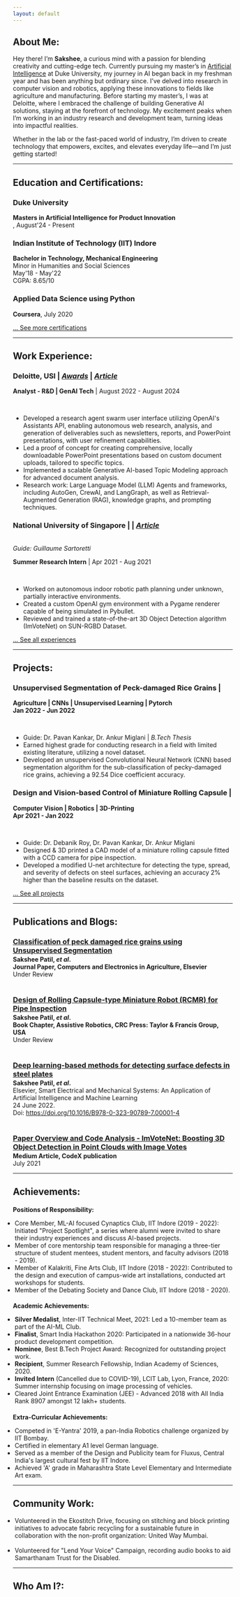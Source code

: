 ```yaml
---
layout: default
---
```

## About Me:

Hey there! I’m **Sakshee**, a curious mind with a passion for blending creativity and cutting-edge tech. Currently pursuing my master’s in [Artificial Intelligence](https://ai.meng.duke.edu/degree) at Duke University, my journey in AI began back in my freshman year and has been anything but ordinary since. I’ve delved into research in computer vision and robotics, applying these innovations to fields like agriculture and manufacturing. Before starting my master’s, I was at Deloitte, where I embraced the challenge of building Generative AI solutions, staying at the forefront of technology. My excitement peaks when I’m working in an industry research and development team, turning ideas into impactful realities.

Whether in the lab or the fast-paced world of industry, I’m driven to create technology that empowers, excites, and elevates everyday life—and I’m just getting started!

---

## Education and Certifications:

<div class="card">
  <h3>Duke University</h3>
  <p><b>Masters in Artificial Intelligence for Product Innovation</b><br>, 
  August'24 - Present</p>
</div>

<div class="card">
  <h3>Indian Institute of Technology (IIT) Indore </h3>
  <p><b>Bachelor in Technology, Mechanical Engineering</b><br>
  Minor in Humanities and Social Sciences<br>
  May'18 - May'22<br>
  CGPA: 8.65/10</p>
</div>

<div class="card">
  <h3>Applied Data Science using Python </h3>
  <p><b>Coursera</b>, July 2020</p>
  <a href="https://www.coursera.org/account/accomplishments/records/MUYD3HKCTGZS?utm_source=link&utm_medium=certificate&utm_content=cert_image&utm_campaign=sharing_cta&utm_product=course"><span class="card-link-spanner"></span></a>
</div>

[... See more certifications](./certifications)

---

## Work Experience:

<div class="card">
  <h3>Deloitte, USI | <a href="https://drive.google.com/drive/folders/1Cer30GNiFHtipCs6lIr2nM3kPn71Wntr?usp=sharing"><em>Awards</em><i class="fa-solid fa-link"></i></a> | <a href="https://saksheepatil05.medium.com/demystifying-langgraph-a-beginner-friendly-dive-into-langgraph-concepts-5ffe890ddac0"><em>Article</em><i class="fa-solid fa-link"></i></a></h3>
  <p><b>Analyst - R&D | GenAI Tech</b> | August 2022 - August 2024</p><br>
  <ul>
    <li>Developed a research agent swarm user interface utilizing OpenAI's Assistants API, enabling autonomous web research, analysis, and generation of deliverables such as newsletters, reports, and PowerPoint presentations, with user refinement capabilities.</li>
    <li>Led a proof of concept for creating comprehensive, locally downloadable PowerPoint presentations based on custom document uploads, tailored to specific topics.</li>
    <li>Implemented a scalable Generative AI-based Topic Modeling approach for advanced document analysis.</li>
    <li>Research work: Large Language Model (LLM) Agents and frameworks, including AutoGen, CrewAI, and LangGraph, as well as Retrieval-Augmented Generation (RAG), knowledge graphs, and prompting techniques.</li>
  </ul>
</div>

<div class="card">
  <h3>National University of Singapore | <a href="https://github.com/Sakshee5/imvotenet"><i class="fa-brands fa-github"></i></a> | <a href="https://medium.com/codex/imvotenet-paper-review-and-code-analysis-bf103117b32e"><em>Article</em><i class="fa-solid fa-link"></i></a></h3><br>
  <em>Guide: Guillaume Sartoretti</em>
  <p><b>Summer Research Intern</b> | Apr 2021 - Aug 2021</p><br>
  <ul>
    <li>Worked on autonomous indoor robotic path planning under unknown, partially interactive environments.</li>
    <li>Created a custom OpenAI gym environment with a Pygame renderer capable of being simulated in Pybullet.</li>
    <li>Reviewed and trained a state-of-the-art 3D Object Detection algorithm (ImVoteNet) on SUN-RGBD Dataset.</li>
  </ul>
</div>

[... See all experiences](./work-experience)

---

## Projects:

<div class="card">
  <h3>Unsupervised Segmentation of Peck-damaged Rice Grains | <a href="https://github.com/Sakshee5/Rice-Grain-Quality-Inspection-/tree/main"><i class="fa-solid fa-github"></i></a></h3>
  <p><b>Agriculture | CNNs | Unsupervised Learning | Pytorch <br>
  Jan 2022 - Jun 2022</b></p><br>
  <ul>
    <li>Guide: Dr. Pavan Kankar, Dr. Ankur Miglani | <em>B.Tech Thesis</em></li>
    <li>Earned highest grade for conducting research in a field with limited existing literature, utilizing a novel dataset.</li>
    <li>Developed an unsupervised Convolutional Neural Network (CNN) based segmentation algorithm for the sub-classification of pecky-damaged rice grains, achieving a 92.54 Dice coefficient accuracy.</li>
  </ul>
</div>

<div class="card">
  <h3>Design and Vision-based Control of Miniature Rolling Capsule | <a href="https://github.com/Sakshee5/Steel-Defect-Detection"><i class="fa-solid fa-github"></i></a></h3>
  <p><b>Computer Vision | Robotics | 3D-Printing<br>
  Apr 2021 - Jan 2022</b></p><br>
  <ul>
    <li>Guide: Dr. Debanik Roy, Dr. Pavan Kankar, Dr. Ankur Miglani</li>
    <li>Designed & 3D printed a CAD model of a miniature rolling capsule fitted with a CCD camera for pipe inspection.</li>
    <li>Developed a modified U-net architecture for detecting the type, spread, and severity of defects on steel surfaces, achieving an accuracy 2% higher than the baseline results on the dataset.</li>
  </ul>
</div>

[... See all projects](./projects)

---

## Publications and Blogs:

<h3 style="margin-bottom:2px; color:var(--clr-a-text);">
  <a href="https://drive.google.com/drive/folders/1Zj8FODrQZ28_UUHMtTjT-vnnxOufIv9t?usp=sharing">
    Classification of peck damaged rice grains using Unsupervised Segmentation
  </a>
</h3>
<p style="margin:0;">
  <b>Sakshee Patil, <i>et al</i>.</b><br>
  <b>Journal Paper, Computers and Electronics in Agriculture, Elsevier</b><br>
  Under Review<br>
</p>

<br>

<h3 style="margin-bottom:2px; color:var(--clr-a-text);">
  <a href="https://drive.google.com/drive/folders/1SeUJt5s16n4aFpP1cEXWcC-AxzqBd5T0?usp=sharing">
    Design of Rolling Capsule-type Miniature Robot (RCMR) for Pipe Inspection
  </a>
</h3>
<p style="margin:0;">
  <b>Sakshee Patil, <i>et al</i>.</b><br>
  <b>Book Chapter, Assistive Robotics, CRC Press: Taylor & Francis Group, USA</b><br>
  Under Review<br>
</p>

<br>

<h3 style="margin-bottom:2px; color:var(--clr-a-text);"><a href="https://www.sciencedirect.com/science/article/pii/B9780323907897000014">Deep learning-based methods for detecting surface defects in steel plates</a></h3>
<p style="margin:0;"><b>Sakshee Patil, <i>et al</i>.</b><br>
Elsevier, Smart Electrical and Mechanical Systems: An Application of Artificial Intelligence and Machine Learning<br>
24 June 2022.<br>
Doi: <a href="https://doi.org/10.1016/B978-0-323-90789-7.00001-4">https://doi.org/10.1016/B978-0-323-90789-7.00001-4</a></p>

<br>

<h3 style="margin-bottom:2px; color:var(--clr-a-text);">
  <a href="https://medium.com/codex/imvotenet-paper-review-and-code-analysis-bf103117b32e">
    Paper Overview and Code Analysis - ImVoteNet: Boosting 3D Object Detection in Point Clouds with Image Votes
  </a>
</h3>
<p style="margin:0;">
  <b>Medium Article, CodeX publication</b><br>
  July 2021<br>
</p>

---

## Achievements:

<div class="card">
    <h4 style="margin-bottom:5px;">Positions of Responsibility:</h4>
    <ul style="margin-left: -1.4em;">
      <li>Core Member, ML-AI focused Cynaptics Club, IIT Indore (2019 - 2022): Initiated "Project Spotlight", a series where alumni were invited to share their industry experiences and discuss AI-based projects.</li>
      <li>Member of core mentorship team responsible for managing a three-tier structure of student mentees, student mentors, and faculty advisors (2018 - 2019).</li>
      <li>Member of Kalakriti, Fine Arts Club, IIT Indore (2018 - 2022): Contributed to the design and execution of campus-wide art installations, conducted art workshops for students.</li>
      <li>Member of the Debating Society and Dance Club, IIT Indore (2018 - 2020).</li>          
    </ul>
</div>

<div class="card">
    <h4 style="margin-bottom:5px;">Academic Achievements:</h4>
    <ul style="margin-left: -1.4em;">
      <li><strong>Silver Medalist</strong>, Inter-IIT Technical Meet, 2021: Led a 10-member team as part of the AI-ML Club.</li>
      <li><strong>Finalist</strong>, Smart India Hackathon 2020: Participated in a nationwide 36-hour product development competition.</li>
      <li><strong>Nominee</strong>, Best B.Tech Project Award: Recognized for outstanding project work.</li>
      <li><strong>Recipient</strong>, Summer Research Fellowship, Indian Academy of Sciences, 2020.</li>
      <li><strong>Invited Intern</strong> (Cancelled due to COVID-19), LCIT Lab, Lyon, France, 2020: Summer internship focusing on 
      image processing of vehicles.</li>
      <li> Cleared Joint Entrance Examination (JEE) - Advanced 2018 with All India Rank 8907 amongst 12 lakh+ students. </li>     
    </ul>
</div>

<div class="card">
    <h4 style="margin-bottom:5px;">Extra-Curricular Achievements:</h4>
    <ul style="margin-left: -1.4em;">
      <li>Competed in 'E-Yantra' 2019, a pan-India Robotics challenge organized by IIT Bombay.</li>
      <li>Certified in elementary A1 level German language.</li>
      <li>Served as a member of the Design and Publicity team for Fluxus, Central India's largest cultural fest by IIT Indore.</li>
      <li>Achieved 'A' grade in Maharashtra State Level Elementary and Intermediate Art exam.</li>
    </ul>
</div>

---

## Community Work:

<ul style="margin-left: -1.4em;">
  <li>Volunteered in the Ekostitch Drive, focusing on stitching and block printing initiatives to advocate fabric recycling for a sustainable future in collaboration with the non-profit organization: United Way Mumbai.</li><br>
  <li>Volunteered for "Lend Your Voice" Campaign, recording audio books to aid Samarthanam Trust for the Disabled.</li>
</ul>

---

## Who Am I?:
